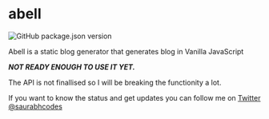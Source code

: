 # abell

![GitHub package.json version](https://img.shields.io/github/package-json/v/abelljs/abell?style=for-the-badge)

Abell is a static blog generator that generates blog in Vanilla JavaScript


***NOT READY ENOUGH TO USE IT YET.***

The API is not finallised so I will be breaking the functionity a lot. 

If you want to know the status and get updates you can follow me on [Twitter @saurabhcodes](https://twitter.com/saurabhcodes)